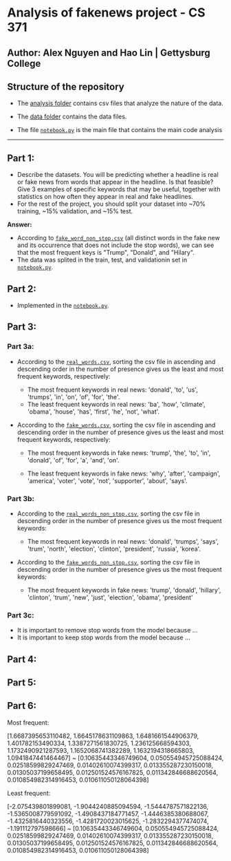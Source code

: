# Analysis of fakenews project - CS 371
Author: Alex Nguyen and Hao Lin | Gettysburg College
------------------

## Structure of the repository

* The [analysis folder](./analysis) contains csv files that analyze the nature of the data.

* The [data folder](./data) contains the data files.

* The file [`notebook.py`](./notebook.py) is the main file that contains the main code analysis
------------------

## Part 1: 
- Describe the datasets. You will be predicting whether a headline is real or fake news from words that appear in the headline. Is that feasible? Give 3 examples of specific keywords that may be useful, together with statistics on how often they appear in real and fake headlines.
- For the rest of the project, you should split your dataset into ~70% training, ~15% validation, and ~15% test.

<b>Answer:</b>
* According to [`fake_word_non_stop.csv`](./analysis/fake_word_non_stop.csv) (all distinct words in the fake new and its occurrence that does not include the stop words), we can see that the most frequent keys is "Trump", "Donald", and "Hilary".
* The data was splited in the train, test, and validationin set in [`notebook.py`](./notebook.py).

## Part 2:

* Implemented in the [`notebook.py`](./notebook.py).

## Part 3:
### Part 3a:
* According to the [`real_words.csv`](./analysis/real_words.csv), sorting the csv file in ascending and descending order in the number of presence gives us the least and most frequent keywords, respectively:
  * The most frequent keywords in real news: 'donald', 'to', 'us', 'trumps', 'in', 'on', 'of', 'for', 'the'.
  * The least frequent keywords in real news: 'ba', 'how', 'climate', 'obama', 'house', 'has', 'first', 'he', 'not', 'what'.

* According to the [`fake_words.csv`](./analysis/fake_words.csv), sorting the csv file in ascending and descending order in the number of presence gives us the least and most frequent keywords, respectively:
  * The most frequent keywords in fake news: 'trump', 'the', 'to', 'in', 'donald', 'of', 'for', 'a', 'and', 'on'.

  * The least frequent keywords in fake news: 'why', 'after', 'campaign', 'america', 'voter', 'vote', 'not', 'supporter', 'about', 'says'.

### Part 3b:
* According to the [`real_words_non_stop.csv`](./analysis/real_words_non_stop.csv), sorting the csv file in descending order in the number of presence gives us the most frequent keywords:
  * The most frequent keywords in real news: 'donald', 'trumps', 'says', 'trum', 'north', 'election', 'clinton', 'president', 'russia', 'korea'.

* According to the [`fake_words_non_stop.csv`](./analysis/fake_words_non_stop.csv), sorting the csv file in descending order in the number of presence gives us the most frequent keywords:
  * The most frequent keywords in fake news: 'trump', 'donald', 'hillary', 'clinton', 'trum', 'new', 'just', 'election', 'obama', 'president'


### Part 3c:
* It is important to remove stop words from the model because ...
* It is important to keep stop words from the model because ...

## Part 4:

## Part 5:

## Part 6:

Most frequent:

 [1.6687395653110482,
 1.6645178631109863,
 1.6481661544906379,
 1.401782153490334,
 1.3387271561830725,
 1.236125668594303,
 1.1732490921287593,
 1.1652068741382289,
 1.1632194318665803,
 1.0941847441464467]
~
[0.10635443346749604, 0.050554945725088424, 0.02518599829247469, 0.01402610074399317, 0.013355287230150018, 0.01305037199658495, 0.012501524576167825, 0.011342846688620564, 0.010854982314916453, 0.010611050128064398]


Least frequent:

[-2.075439801899081,
 -1.9044240885094594,
 -1.5444787571822136,
 -1.5365008779591092,
 -1.4908437184771457,
 -1.4446385380688067,
 -1.4325816440323556,
 -1.4281720023015625,
 -1.2832294377474074,
 -1.191112797598666]
~
[0.10635443346749604, 0.050554945725088424, 0.02518599829247469, 0.01402610074399317, 0.013355287230150018, 0.01305037199658495, 0.012501524576167825, 0.011342846688620564, 0.010854982314916453, 0.010611050128064398]